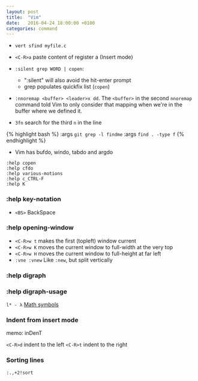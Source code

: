```yaml
---
layout: post
title:  "Vim"
date:   2016-04-24 18:00:00 +0100
categories: command
---
```


- `vert sfind myfile.c`

- `<C-R>a` paste content of register a (Insert mode)

- `:silent grep WORD | copen`:
  * ":silent" will also avoid the hit-enter prompt
  * grep populates quickfix list (`copen`)

- `:nnoremap <buffer> <leader>x dd`. The `<buffer>` in the second `nnoremap`
  command told Vim to only consider that mapping when we're in the buffer where
  we defined it.

- `3fn` search for the third `n` in the line

{% highlight bash %}
:args `git grep -l findme`
:args `find . -type f`
{% endhighlight %}

- Vim has bufdo, windo, tabdo and argdo

```
:help copen
:help cfdo
:help various-motions
:help c_CTRL-F
:help K
```

### :help key-notation
- `<BS>` BackSpace

### :help opening-window
- `<C-R>w t` makes the first (topleft) window current
- `<C-R>w K` moves the current window to full-width at the very top
- `<C-R>w H` moves the current window to full-height at far left
- `:vne :vnew` Like `:new`, but split vertically

### :help digraph
### :help digraph-usage
`l* - λ`
[Math symbols](http://www.alecjacobson.com/weblog/?p=443)

### Indent from insert mode

memo: inDenT

`<C-R>d` indent to the left
`<C-R>t` indent to the right

### Sorting lines

```
:.,+2!sort
```

